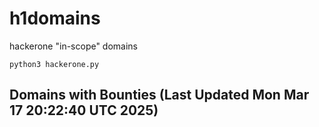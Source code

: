 # h1domains
hackerone "in-scope" domains

`python3 hackerone.py`
## Domains with Bounties (Last Updated Mon Mar 17 20:22:40 UTC 2025)
```

```

